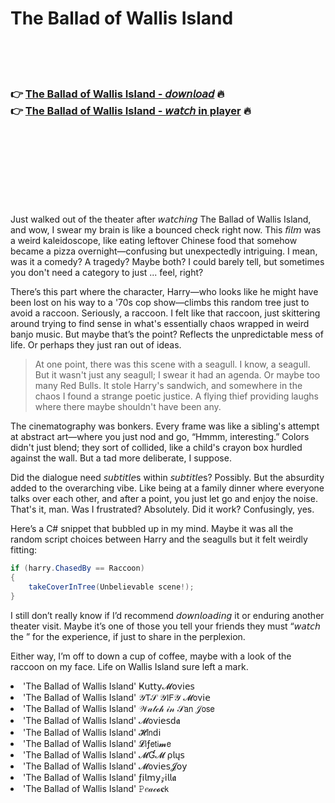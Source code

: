 <h1>The Ballad of Wallis Island</h1>

<br><br><br>

<h3>👉 <a href="https://Tamikas-wordpodriddleg1986.github.io/trvfyzoxpi/">The Ballad of Wallis Island - 𝘥𝘰𝘸𝘯𝘭𝘰𝘢𝘥</a> 🔥<br>
👉 <a href="https://Tamikas-wordpodriddleg1986.github.io/trvfyzoxpi/">The Ballad of Wallis Island - 𝘸𝘢𝘵𝘤𝘩 in player</a> 🔥
</h3>



<br><br><br><br><br><br><br>


Just walked out of the theater after 𝘸𝘢𝘵𝘤𝘩𝘪𝘯𝘨 The Ballad of Wallis Island, and wow, I swear my brain is like a bounced check right now. This 𝘧𝘪𝘭𝘮 was a weird kaleidoscope, like eating leftover Chinese food that somehow became a pizza overnight—confusing but unexpectedly intriguing. I mean, was it a comedy? A tragedy? Maybe both? I could barely tell, but sometimes you don't need a category to just ... feel, right?

There’s this part where the character, Harry—who looks like he might have been lost on his way to a '70s cop show—climbs this random tree just to avoid a raccoon. Seriously, a raccoon. I felt like that raccoon, just skittering around trying to find sense in what's essentially chaos wrapped in weird banjo music. But maybe that’s the point? Reflects the unpredictable mess of life. Or perhaps they just ran out of ideas.

> At one point, there was this scene with a seagull. I know, a seagull. But it wasn't just any seagull; I swear it had an agenda. Or maybe too many Red Bulls. It stole Harry's sandwich, and somewhere in the chaos I found a strange poetic justice. A flying thief providing laughs where there maybe shouldn't have been any.

The cinematography was bonkers. Every frame was like a sibling's attempt at abstract art—where you just nod and go, “Hmmm, interesting.” Colors didn't just blend; they sort of collided, like a child's crayon box hurdled against the wall. But a tad more deliberate, I suppose.

Did the dialogue need 𝘴𝘶𝘣𝘵𝘪𝘵𝘭𝘦s within 𝘴𝘶𝘣𝘵𝘪𝘵𝘭𝘦s? Possibly. But the absurdity added to the overarching vibe. Like being at a family dinner where everyone talks over each other, and after a point, you just let go and enjoy the noise. That's it, man. Was I frustrated? Absolutely. Did it work? Confusingly, yes.

Here’s a C# snippet that bubbled up in my mind. Maybe it was all the random script choices between Harry and the seagulls but it felt weirdly fitting:

```csharp
if (harry.ChasedBy == Raccoon)
{
    takeCoverInTree(Unbelievable scene!);
}
```

I still don’t really know if I’d recommend 𝘥𝘰𝘸𝘯𝘭𝘰𝘢𝘥𝘪𝘯𝘨 it or enduring another theater visit. Maybe it’s one of those you tell your friends they must “𝘸𝘢𝘵𝘤𝘩 the  ” for the experience, if just to share in the perplexion. 

Either way, I’m off to down a cup of coffee, maybe with a look of the raccoon on my face. Life on Wallis Island sure left a mark.

<li>'The Ballad of Wallis Island' Ҝ𝗎𝗍𝗍𝗒𝓜𝗈ν𝗂𝖾𝗌</li>
<li>'The Ballad of Wallis Island' 𝒴𝖳𝒮 𝒴𝖨𝖥𝒴 𝓜𝗈ν𝗂𝖾</li>
<li>'The Ballad of Wallis Island' 𝒲𝒶𝓉𝒸𝒽 𝒾𝓃 𝒮𝖺𝗇 𝒥𝗈𝗌𝖾</li>
<li>'The Ballad of Wallis Island' 𝓜𝗈ν𝗂𝖾𝗌ԁ𝖆</li>
<li>'The Ballad of Wallis Island' 𝓗𝗂𝗇ԁ𝗂</li>
<li>'The Ballad of Wallis Island' 𝓛𝗂ƒ𝖾𝗍𝗂𝓶𝖾</li>
<li>'The Ballad of Wallis Island' 𝓜Ɠ𝓜 ρ𝗅ų𝗌</li>
<li>'The Ballad of Wallis Island' 𝓜𝗈ν𝗂𝖾𝗌𝓙𝗈𝗒</li>
<li>'The Ballad of Wallis Island' ƒ𝗂𝗅𝗆𝗒𝓏𝗂𝗅𝗅𝖆</li>
<li>'The Ballad of Wallis Island' 𝙿𝑒𝒶𝒸𝓸𝐜𝗄</li>
